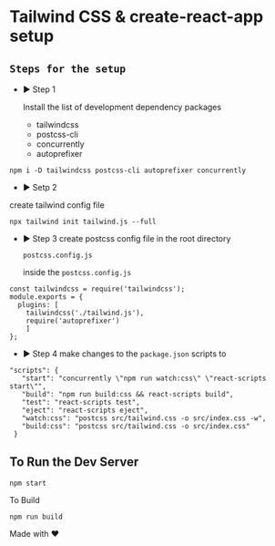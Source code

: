 # Tailwind CSS & create-react-app setup

## `Steps for the setup`

- ▶️ Step 1

  Install the list of development dependency packages

  - tailwindcss
  - postcss-cli
  - concurrently
  - autoprefixer

```
npm i -D tailwindcss postcss-cli autoprefixer concurrently
```

- ▶️ Setp 2

create tailwind config file

```
npx tailwind init tailwind.js --full
```

- ▶️ Step 3
  create postcss config file in the root directory

  `postcss.config.js`

  inside the `postcss.config.js`

```
const tailwindcss = require('tailwindcss');
module.exports = {
  plugins: [
    tailwindcss('./tailwind.js'),
    require('autoprefixer')
    ]
};
```

- ▶️ Step 4
  make changes to the `package.json` scripts to

```
"scripts": {
   "start": "concurrently \"npm run watch:css\" \"react-scripts start\"",
   "build": "npm run build:css && react-scripts build",
   "test": "react-scripts test",
   "eject": "react-scripts eject",
   "watch:css": "postcss src/tailwind.css -o src/index.css -w",
   "build:css": "postcss src/tailwind.css -o src/index.css"
 }
```

## To Run the Dev Server

```
npm start
```

To Build

```
npm run build
```

Made with ❤️
